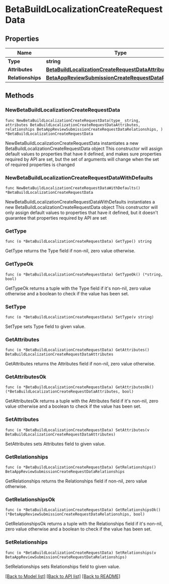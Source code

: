 # BetaBuildLocalizationCreateRequestData

## Properties

Name | Type | Description | Notes
------------ | ------------- | ------------- | -------------
**Type** | **string** |  | 
**Attributes** | [**BetaBuildLocalizationCreateRequestDataAttributes**](BetaBuildLocalizationCreateRequest_data_attributes.md) |  | 
**Relationships** | [**BetaAppReviewSubmissionCreateRequestDataRelationships**](BetaAppReviewSubmissionCreateRequest_data_relationships.md) |  | 

## Methods

### NewBetaBuildLocalizationCreateRequestData

`func NewBetaBuildLocalizationCreateRequestData(type_ string, attributes BetaBuildLocalizationCreateRequestDataAttributes, relationships BetaAppReviewSubmissionCreateRequestDataRelationships, ) *BetaBuildLocalizationCreateRequestData`

NewBetaBuildLocalizationCreateRequestData instantiates a new BetaBuildLocalizationCreateRequestData object
This constructor will assign default values to properties that have it defined,
and makes sure properties required by API are set, but the set of arguments
will change when the set of required properties is changed

### NewBetaBuildLocalizationCreateRequestDataWithDefaults

`func NewBetaBuildLocalizationCreateRequestDataWithDefaults() *BetaBuildLocalizationCreateRequestData`

NewBetaBuildLocalizationCreateRequestDataWithDefaults instantiates a new BetaBuildLocalizationCreateRequestData object
This constructor will only assign default values to properties that have it defined,
but it doesn't guarantee that properties required by API are set

### GetType

`func (o *BetaBuildLocalizationCreateRequestData) GetType() string`

GetType returns the Type field if non-nil, zero value otherwise.

### GetTypeOk

`func (o *BetaBuildLocalizationCreateRequestData) GetTypeOk() (*string, bool)`

GetTypeOk returns a tuple with the Type field if it's non-nil, zero value otherwise
and a boolean to check if the value has been set.

### SetType

`func (o *BetaBuildLocalizationCreateRequestData) SetType(v string)`

SetType sets Type field to given value.


### GetAttributes

`func (o *BetaBuildLocalizationCreateRequestData) GetAttributes() BetaBuildLocalizationCreateRequestDataAttributes`

GetAttributes returns the Attributes field if non-nil, zero value otherwise.

### GetAttributesOk

`func (o *BetaBuildLocalizationCreateRequestData) GetAttributesOk() (*BetaBuildLocalizationCreateRequestDataAttributes, bool)`

GetAttributesOk returns a tuple with the Attributes field if it's non-nil, zero value otherwise
and a boolean to check if the value has been set.

### SetAttributes

`func (o *BetaBuildLocalizationCreateRequestData) SetAttributes(v BetaBuildLocalizationCreateRequestDataAttributes)`

SetAttributes sets Attributes field to given value.


### GetRelationships

`func (o *BetaBuildLocalizationCreateRequestData) GetRelationships() BetaAppReviewSubmissionCreateRequestDataRelationships`

GetRelationships returns the Relationships field if non-nil, zero value otherwise.

### GetRelationshipsOk

`func (o *BetaBuildLocalizationCreateRequestData) GetRelationshipsOk() (*BetaAppReviewSubmissionCreateRequestDataRelationships, bool)`

GetRelationshipsOk returns a tuple with the Relationships field if it's non-nil, zero value otherwise
and a boolean to check if the value has been set.

### SetRelationships

`func (o *BetaBuildLocalizationCreateRequestData) SetRelationships(v BetaAppReviewSubmissionCreateRequestDataRelationships)`

SetRelationships sets Relationships field to given value.



[[Back to Model list]](../README.md#documentation-for-models) [[Back to API list]](../README.md#documentation-for-api-endpoints) [[Back to README]](../README.md)


